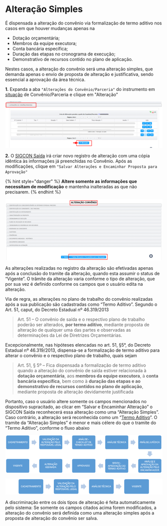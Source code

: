 # Alteração Simples

É dispensada a alteração do convênio via formalização de termo aditivo nos casos em que houver mudanças apenas na

*
  Dotação orçamentária;
* Membros da equipe executora;&#x20;
* Conta bancária específica; &#x20;
* Duração das etapas no cronograma de execução;
* Demonstrativo de recursos contido no plano de aplicação.


Nestes casos, a alteração do convênio será uma alteração simples, que demanda apenas o envio de proposta de alteração e justificativa, sendo essencial a aprovação da área técnica.&#x20;

**1.** Expanda a aba `"Alterações do Convênio/Parceria"` do instrumento em [situação](broken-reference) de Convênio/Parceria e clique em "Alteração"

![](<../../../.gitbook/assets/image (341).png>)

**2.** O [SIGCON Saída](http://sigconsaida.mg.gov.br/) irá criar novo registro de alteração com uma cópia idêntica às informações já preenchidas no Convênio. Após as modificações, clique em `"Salvar Alterações e Encaminhar Proposta para Aprovação"`

{% hint style="danger" %}
**Altere somente as informações que necessitam de modificação** e mantenha inalteradas as que não precisarem.
{% endhint %}

![](<../../../.gitbook/assets/image (329).png>)



As alterações realizadas no registro da alteração são efetivadas apenas após a conclusão do tramite da alteração, quando esta assumir o status de “Vigente”. O trâmite da alteração varia conforme o tipo de alteração, que por sua vez é definido conforme os campos que o usuário edita na alteração.

Via de regra, as alterações no plano de trabalho do convênio realizadas após a sua publicação são cadastradas como “Termo Aditivo”. Segundo o Art. 51, caput, do Decreto Estadual nº 46.319/2013

>
> Art. 51 – O convênio de saída e o respectivo plano de trabalho poderão ser alterados, **por termo aditivo**, mediante proposta de alteração de qualquer uma das partes e observadas as determinações da Lei de Diretrizes Orçamentárias.

Excepcionalmente, nas hipóteses elencadas no art. 51, §5°, do Decreto Estadual nº 46.319/2013, dispensa-se a formalização de termo aditivo para alterar o convênio e o respectivo plano de trabalho, quais sejam

>
> &#x20;Art. 51, § 5º – Fica dispensada a formalização de termo aditivo quando a alteração do convênio de saída estiver relacionada à **dotação orçamentária**, aos **membros da equipe executora**, à **conta bancária específica**, bem como à **duração das etapas e ao demonstrativo de recursos contidos no plano de aplicação**, mediante proposta de alteração devidamente justificada

Portanto, caso o usuário altere somente os campos mencionados no dispositivo supracitado, ao clicar em “Salvar e Encaminhar Alteração” o SIGCON Saída reconhecerá essa alteração como uma “Alteração Simples”. Caso contrário, a alteração será reconhecida como um “[Termo Aditivo](termo-aditivo.md)”. O tramite da “Alteração Simples” é menor e mais célere do que o tramite do “Termo Aditivo”, conforme o fluxo abaixo

![Trâmite do Termo Aditivo](<../../../.gitbook/assets/image (66) (1).png>)

![Trâmite de Alteração Simples](<../../../.gitbook/assets/image (122).png>)

A discriminação entre os dois tipos de alteração é feita automaticamente pelo sistema: Se somente os campos citados acima forem modificados, a alteração do convênio será definida como uma alteração simples após a proposta de alteração do convênio ser salva.
